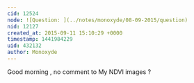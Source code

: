 ```yaml
---
cid: 12524
node: ![Question: ](../notes/monoxyde/08-09-2015/question)
nid: 12127
created_at: 2015-09-11 15:10:29 +0000
timestamp: 1441984229
uid: 432132
author: Monoxyde
---
```


Good morning , no comment to My NDVI images ?